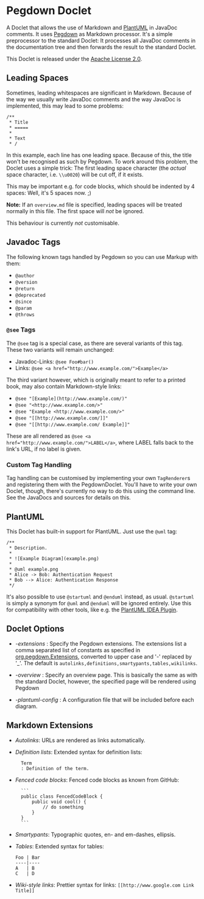 Pegdown Doclet
==============

A Doclet that allows the use of Markdown and [PlantUML](http://plantuml.sourceforge.net/) in JavaDoc comments. It uses [Pegdown](http://www.pegdown.org/) as Markdown processor. It's a simple preprocessor to the standard Doclet: It processes all JavaDoc comments in the documentation tree and then forwards the result to the standard Doclet.

This Doclet is released under the [Apache License 2.0](http://www.apache.org/licenses/LICENSE-2.0.html).


Leading Spaces
--------------

Sometimes, leading whitespaces are significant in Markdown. Because of the way we usually write JavaDoc comments and the way JavaDoc is implemented, this may lead to some problems:

```
/**
 * Title
 * =====
 *
 * Text
 * /
```

In this example, each line has one leading space. Because of this, the title won't be recognised as such by Pegdown. To work around this problem, the Doclet uses a simple trick: The first leading space character (the *actual* space character, i.e. `\\u0020`) will be cut off, if it exists.

This may be important e.g. for code blocks, which should be indented by 4 spaces: Well, it's 5 spaces now. ;)

**Note:** If an `overview.md` file is specified, leading spaces will be treated normally in this file. The first space will *not* be ignored.

This behaviour is currently *not* customisable.


Javadoc Tags
------------

The following known tags handled by Pegdown so you can use Markup with them:

* `@author`
* `@version`
* `@return`
* `@deprecated`
* `@since`
* `@param`
* `@throws`

### `@see` Tags

The `@see` tag is a special case, as there are several variants of this tag. These two variants will remain unchanged:

* Javadoc-Links: `@see Foo#bar()`
* Links: `@see <a href="http://www.example.com/">Example</a>`

The third variant however, which is originally meant to refer to a printed book, may also contain Markdown-style links:

* `@see "[Example](http://www.example.com/)"`
* `@see "<http://www.example.com/>"`
* `@see "Example <http://www.example.com/>"`
* `@see "[[http://www.example.com/]]"`
* `@see "[[http://www.example.com/ Example]]"`

These are all rendered as `@see <a href="http://www.example.com/">LABEL</a>`, where LABEL falls back to the link's URL, if no label is given.

### Custom Tag Handling

Tag handling can be customised by implementing your own `TagRenderer`s and registering them with the PegdownDoclet. You'll have to write your own Doclet, though, there's currently no way to do this using the command line. See the JavaDocs and sources for details on this.


PlantUML
--------

This Doclet has built-in support for PlantUML. Just use the `@uml` tag:

```
/**
 * Description.
 *
 * ![Example Diagram](example.png)
 *
 * @uml example.png
 * Alice -> Bob: Authentication Request
 * Bob --> Alice: Authentication Response
 */
```

It's also possible to use `@startuml` and `@enduml` instead, as usual. `@startuml` is simply a synonym for `@uml` and `@enduml` will be ignored entirely. Use this for compatibility with other tools, like e.g. the [PlantUML IDEA Plugin](https://github.com/esteinberg/plantuml4idea).


Doclet Options
--------------

* *-extensions <ext>*: Specify the Pegdown extensions. The extensions list a comma separated list of constants as specified in [org.pegdown.Extensions](http://www.decodified.com/pegdown/api/org/pegdown/Extensions.html), converted to upper case and '-' replaced by '_'. The default is `autolinks,definitions,smartypants,tables,wikilinks`.

* *-overview <page>*: Specify an overview page. This is basically the same as with the standard Doclet, however, the specified page will be rendered using Pegdown

* *-plantuml-config <file>*: A configuration file that will be included before each diagram.


Markdown Extensions
-------------------

* *Autolinks*: URLs are rendered as links automatically.

* *Definition lists*: Extended syntax for definition lists:

        Term
        : Definition of the term.

* *Fenced code blocks*: Fenced code blocks as known from GitHub:

        ```
        public class FencedCodeBlock {
            public void cool() {
                // do something
            }
        }
        ```

* *Smartypants*: Typographic quotes, en- and em-dashes, ellipsis.

* *Tables*: Extended syntax for tables:

    ```
    Foo | Bar
    ----|----
    A   | B
    C   | D
    ```

* *Wiki-style links*: Prettier syntax for links: `[[http://www.google.com Link Title]]`
